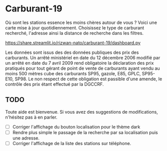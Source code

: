 # Carburant-19

Où sont les stations essence les moins chères autour de vous ? Voici une carte mise à jour quotidiennement. Choisissez le type de carburant recherché, l'adresse ainsi la distance de recherche dans les filtres.

https://share.streamlit.io/rizwan-nato/carburant-19/dashboard.py

Les données sont issus des des données publiques des prix des carburants. Un arrêté ministériel en date du 12 décembre 2006 modifié par un arrêté en date du 7 avril 2009 rend obligatoire la déclaration des prix pratiqués pour tout gérant de point de vente de carburants ayant vendu au moins 500 mètres cube des carburants SP95, gazole, E85, GPLC, SP95-E10, SP98. Le non respect de cette obligation est passible d'une amende, le contrôle des prix étant effectué par la DGCCRF.

## TODO

Toute aide est bienvenue. Si vous avez des suggestions de modifications, n'hésitez pas à en parler.

- [ ] Corriger l'affichage du bouton localisation pour le thème dark
- [ ] Rendre plus simple le passage de la recherche par sa localisation puis une adresse.
- [ ] Corriger l'affichage de la liste des stations sur téléphone. 
